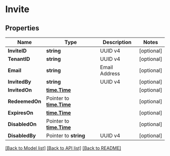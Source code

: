 # Invite

## Properties

Name | Type | Description | Notes
------------ | ------------- | ------------- | -------------
**InviteID** | **string** | UUID v4 | [optional] 
**TenantID** | **string** | UUID v4 | [optional] 
**Email** | **string** | Email Address | [optional] 
**InvitedBy** | **string** | UUID v4 | [optional] 
**InvitedOn** | [**time.Time**](time.Time.md) |  | [optional] 
**RedeemedOn** | Pointer to [**time.Time**](time.Time.md) |  | [optional] 
**ExpiresOn** | [**time.Time**](time.Time.md) |  | [optional] 
**DisabledOn** | Pointer to [**time.Time**](time.Time.md) |  | [optional] 
**DisabledBy** | Pointer to **string** | UUID v4 | [optional] 

[[Back to Model list]](../README.md#documentation-for-models) [[Back to API list]](../README.md#documentation-for-api-endpoints) [[Back to README]](../README.md)


